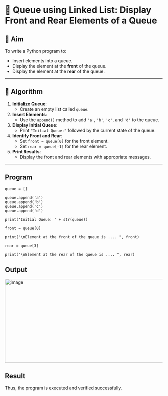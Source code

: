 # 🔁 Queue using Linked List: Display Front and Rear Elements of a Queue
## 🎯 Aim

To write a Python program to:
- Insert elements into a queue.
- Display the element at the **front** of the queue.
- Display the element at the **rear** of the queue.

---
## 🧠 Algorithm

1. **Initialize Queue**:
   - Create an empty list called `queue`.
2. **Insert Elements**:
   - Use the `append()` method to add `'a'`, `'b'`, `'c'`, and `'d'` to the queue.
3. **Display Initial Queue**:
   - Print `"Initial Queue:"` followed by the current state of the queue.
4. **Identify Front and Rear**:
   - Set `front = queue[0]` for the front element.
   - Set `rear = queue[-1]` for the rear element.
5. **Print Results**:
   - Display the front and rear elements with appropriate messages.

---
## Program
~~~
queue = []

queue.append('a')
queue.append('b')
queue.append('c')
queue.append('d')

print('Initial Queue: ' + str(queue))

front = queue[0]

print("\nElement at the front of the queue is .... ", front)

rear = queue[3]

print("\nElement at the rear of the queue is .... ", rear)
~~~

## Output
<img width="1051" height="268" alt="image" src="https://github.com/user-attachments/assets/1e8494d5-3619-4098-accd-33ab03456c1a" />

## Result
Thus, the program is executed and verified successfully.

